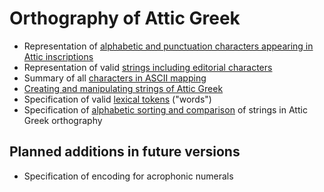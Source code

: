 # Orthography of Attic Greek



- Representation of <a concordion:run="concordion" href="AtticCharacters.html">alphabetic and punctuation characters appearing in Attic inscriptions</a>
- Representation of valid <a concordion:run="concordion" href="AtticString.html">strings including editorial characters</a>
- Summary of all <a concordion:run="concordion" href="AsciiSummary.html">characters in ASCII mapping</a>
- <a concordion:run="concordion" href="StringManipulation.html">Creating and manipulating strings of Attic Greek</a>
- Specification of valid <a concordion:run="concordion"  href="AtticWord.html">lexical tokens</a> ("words")
- Specification of <a concordion:run="concordion"  href="AtticSort.html">alphabetic sorting and comparison</a> of strings in Attic Greek orthography


## Planned additions in future versions

- Specification of encoding for acrophonic numerals
